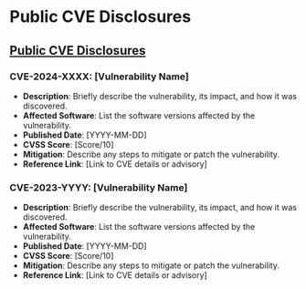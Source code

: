 # Public CVE Disclosures

## [Public CVE Disclosures](cve/index.md)

### CVE-2024-XXXX: [Vulnerability Name]
- **Description**: Briefly describe the vulnerability, its impact, and how it was discovered.
- **Affected Software**: List the software versions affected by the vulnerability.
- **Published Date**: [YYYY-MM-DD]
- **CVSS Score**: [Score/10]
- **Mitigation**: Describe any steps to mitigate or patch the vulnerability.
- **Reference Link**: [Link to CVE details or advisory]

### CVE-2023-YYYY: [Vulnerability Name]
- **Description**: Briefly describe the vulnerability, its impact, and how it was discovered.
- **Affected Software**: List the software versions affected by the vulnerability.
- **Published Date**: [YYYY-MM-DD]
- **CVSS Score**: [Score/10]
- **Mitigation**: Describe any steps to mitigate or patch the vulnerability.
- **Reference Link**: [Link to CVE details or advisory]

